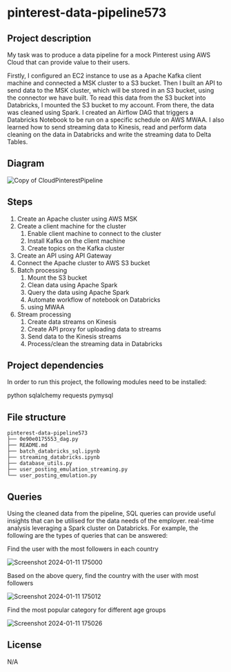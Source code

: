 <!-- TODO: this file needs expanding. It acts as the front page of your project and most employers probably wont even move past this page on to your actual code. So it needs to be as good as it possibly can be. -->

# pinterest-data-pipeline573
## Project description 
My task was to produce a data pipeline for a mock Pinterest using AWS Cloud that can provide value to their users. 

Firstly, I configured an EC2 instance to use as a Apache Kafka client machine and connected a MSK cluster to a S3 bucket. Then I built an API to send data to the MSK cluster, which will be stored in an S3 bucket, using the connector we have built. To read this data from the S3 bucket into Databricks, I mounted the S3 bucket to my account. From there, the data was cleaned using Spark. I created an Airflow DAG that triggers a Databricks Notebook to be run on a specific schedule on AWS MWAA. I also learned how to send streaming data to Kinesis, read and perform data cleaning on the data in Databricks and write the streaming data to Delta Tables.

## Diagram
![Copy of CloudPinterestPipeline](https://github.com/heyilll/pinterest-data-pipeline573/assets/117127128/868960ba-1353-480c-a3fc-4d036d2880c0)


<!-- TODO: A section here outlining the steps you used to complete the project. -->
## Steps
1. Create an Apache cluster using AWS MSK
2. Create a client machine for the cluster
   1. Enable client machine to connect to the cluster
   2. Install Kafka on the client machine
   3. Create topics on the Kafka cluster
3. Create an API using API Gateway  
4. Connect the Apache cluster to AWS S3 bucket
5. Batch processing
   1. Mount the S3 bucket
   2. Clean data using Apache Spark 
   3. Query the data using Apache Spark 
   4. Automate workflow of notebook on Databricks
   5. using MWAA
6. Stream processing
   1. Create data streams on Kinesis
   2. Create API proxy for uploading data to streams
   3. Send data to the Kinesis streams
   4. Process/clean the streaming data in Databricks 

## Project dependencies 
In order to run this project, the following modules need to be installed:

python 
sqlalchemy
requests
pymysql
 
## File structure
```
pinterest-data-pipeline573
├── 0e90e0175553_dag.py
├── README.md
├── batch_databricks_sql.ipynb
├── streaming_databricks.ipynb
├── database_utils.py
├── user_posting_emulation_streaming.py
└── user_posting_emulation.py
``` 
<!-- TODO: a section here on your queries from databricks notebooks, showing the sort of questions you can answer with the cleaned data. Some sample screenshots of the outputted tables would also be great. -->
## Queries  
Using the cleaned data from the pipeline, SQL queries can provide useful insights that can be utilised for the data needs of the employer. real-time analysis leveraging a Spark cluster on Databricks. For example, the following are the types of queries that can be answered:

Find the user with the most followers in each country

![Screenshot 2024-01-11 175000](https://github.com/heyilll/pinterest-data-pipeline573/assets/117127128/8732bc17-f286-43c9-9c36-74960cf06a02)

Based on the above query, find the country with the user with most followers

![Screenshot 2024-01-11 175012](https://github.com/heyilll/pinterest-data-pipeline573/assets/117127128/c75bad90-03a3-4fe2-87cc-c188da061b3c)

Find the most popular category for different age groups

![Screenshot 2024-01-11 175026](https://github.com/heyilll/pinterest-data-pipeline573/assets/117127128/a3bbd035-c0ac-4c34-a230-f78071bbb166)

## License
N/A
